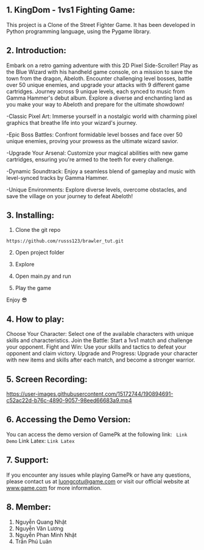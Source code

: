 ## 1. KingDom - 1vs1 Fighting Game:

This project is a Clone of the Street Fighter Game. It has been developed in Python programming language, using the Pygame library.

## 2. Introduction:

Embark on a retro gaming adventure with this 2D Pixel Side-Scroller! Play as the Blue Wizard with his handheld game console, on a mission to save the town from the dragon, Abeloth. Encounter challenging level bosses, battle over 50 unique enemies, and upgrade your attacks with 9 different game cartridges. Journey across 9 unique levels, each synced to music from Gamma Hammer's debut album. Explore a diverse and enchanting land as you make your way to Abeloth and prepare for the ultimate showdown!

-Classic Pixel Art: Immerse yourself in a nostalgic world with charming pixel graphics that breathe life into your wizard's journey.

-Epic Boss Battles: Confront formidable level bosses and face over 50 unique enemies, proving your prowess as the ultimate wizard savior.

-Upgrade Your Arsenal: Customize your magical abilities with new game cartridges, ensuring you're armed to the teeth for every challenge.

-Dynamic Soundtrack: Enjoy a seamless blend of gameplay and music with level-synced tracks by Gamma Hammer.

-Unique Environments: Explore diverse levels, overcome obstacles, and save the village on your journey to defeat Abeloth!

## 3. Installing:

1. Clone the git repo

```
https://github.com/russs123/brawler_tut.git
```

2. Open project folder

3. Explore

4. Open main.py and run

5. Play the game

Enjoy 😎

## 4. How to play:

Choose Your Character: Select one of the available characters with unique skills and characteristics.
Join the Battle: Start a 1vs1 match and challenge your opponent.
Fight and Win: Use your skills and tactics to defeat your opponent and claim victory.
Upgrade and Progress: Upgrade your character with new items and skills after each match, and become a stronger warrior.

## 5. Screen Recording:

https://user-images.githubusercontent.com/15172744/190894691-c52ac22d-b76c-4890-9057-98eed66683a9.mp4

## 6. Accessing the Demo Version:

You can access the demo version of GamePk at the following link:
` Link Demo`
Link Latex:
`Link Latex`

## 7. Support:

If you encounter any issues while playing GamePk or have any questions, please contact us at luongcotu@game.com or visit our official website at www.game.com for more information.

## 8. Member:

1. Nguyễn Quang Nhật
2. Nguyễn Văn Lương
3. Nguyễn Phan Minh Nhật
4. Trần Phú Luân

